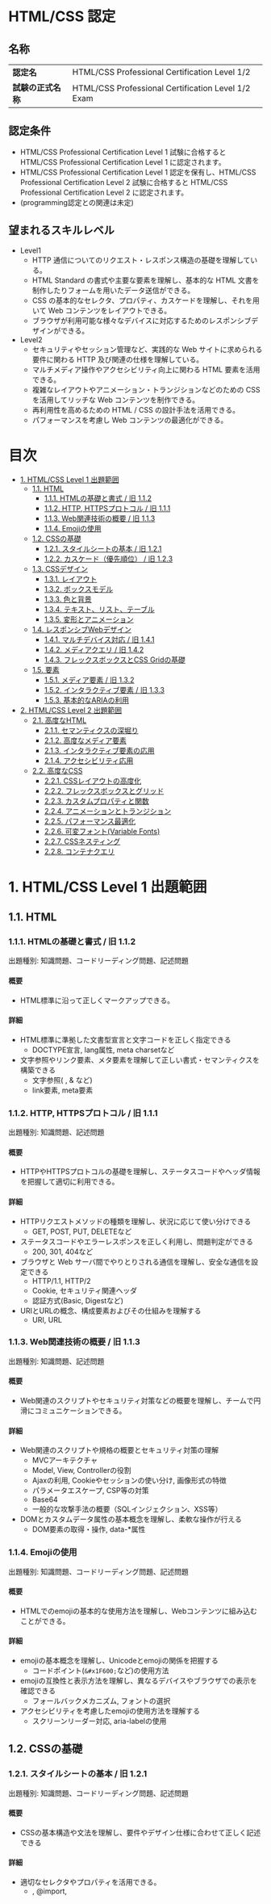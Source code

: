 # HTML/CSS 認定 <!-- omit in toc -->

## 名称 <!-- omit in toc -->

|                    |                                               |
|--------------------|-----------------------------------------------|
| **認定名**         | HTML/CSS Professional Certification Level 1/2   |
| **試験の正式名称** | HTML/CSS Professional Certification Level 1/2 Exam |

## 認定条件 <!-- omit in toc -->

- HTML/CSS Professional Certification Level 1 試験に合格すると HTML/CSS Professional Certification Level 1 に認定されます。
- HTML/CSS Professional Certification Level 1 認定を保有し、HTML/CSS Professional Certification Level 2 試験に合格すると HTML/CSS Professional Certification Level 2 に認定されます。
- (programming認定との関連は未定)

## 望まれるスキルレベル <!-- omit in toc -->

- Level1
  - HTTP 通信についてのリクエスト・レスポンス構造の基礎を理解している。
  - HTML Standard の書式や主要な要素を理解し、基本的な HTML 文書を制作したりフォームを用いたデータ送信ができる。
  - CSS の基本的なセレクタ、プロパティ、カスケードを理解し、それを用いて Web コンテンツをレイアウトできる。
  - ブラウザが利用可能な様々なデバイスに対応するためのレスポンシブデザインができる。
- Level2
  - セキュリティやセッション管理など、実践的な Web サイトに求められる要件に関わる HTTP 及び関連の仕様を理解している。
  - マルチメディア操作やアクセシビリティ向上に関わる HTML 要素を活用できる。
  - 複雑なレイアウトやアニメーション・トランジションなどのための CSS を活用してリッチな Web コンテンツを制作できる。
  - 再利用性を高めるための HTML / CSS の設計手法を活用できる。
  - パフォーマンスを考慮し Web コンテンツの最適化ができる。

# 目次 <!-- omit in toc -->
- [1. HTML/CSS Level 1 出題範囲](#1-htmlcss-level-1-出題範囲)
  - [1.1. HTML](#11-html)
    - [1.1.1. HTMLの基礎と書式 / 旧 1.1.2](#111-htmlの基礎と書式--旧-112)
    - [1.1.2. HTTP, HTTPSプロトコル / 旧 1.1.1](#112-http-httpsプロトコル--旧-111)
    - [1.1.3. Web関連技術の概要 / 旧 1.1.3](#113-web関連技術の概要--旧-113)
    - [1.1.4. Emojiの使用](#114-emojiの使用)
  - [1.2. CSSの基礎](#12-cssの基礎)
    - [1.2.1. スタイルシートの基本 / 旧 1.2.1](#121-スタイルシートの基本--旧-121)
    - [1.2.2. カスケード（優先順位） / 旧 1.2.3](#122-カスケード優先順位--旧-123)
  - [1.3. CSSデザイン](#13-cssデザイン)
    - [1.3.1. レイアウト](#131-レイアウト)
    - [1.3.2. ボックスモデル](#132-ボックスモデル)
    - [1.3.3. 色と背景](#133-色と背景)
    - [1.3.4. テキスト、リスト、テーブル](#134-テキストリストテーブル)
    - [1.3.5. 変形とアニメーション](#135-変形とアニメーション)
  - [1.4. レスポンシブWebデザイン](#14-レスポンシブwebデザイン)
    - [1.4.1. マルチデバイス対応 / 旧 1.4.1](#141-マルチデバイス対応--旧-141)
    - [1.4.2. メディアクエリ / 旧 1.4.2](#142-メディアクエリ--旧-142)
    - [1.4.3. フレックスボックスとCSS Gridの基礎](#143-フレックスボックスとcss-gridの基礎)
  - [1.5. 要素](#15-要素)
    - [1.5.1. メディア要素 / 旧 1.3.2](#151-メディア要素--旧-132)
    - [1.5.2. インタラクティブ要素 / 旧 1.3.3](#152-インタラクティブ要素--旧-133)
    - [1.5.3. 基本的なARIAの利用](#153-基本的なariaの利用)
- [2. HTML/CSS Level 2 出題範囲](#2-htmlcss-level-2-出題範囲)
  - [2.1. 高度なHTML](#21-高度なhtml)
    - [2.1.1. セマンティクスの深堀り](#211-セマンティクスの深堀り)
    - [2.1.2. 高度なメディア要素](#212-高度なメディア要素)
    - [2.1.3. インタラクティブ要素の応用](#213-インタラクティブ要素の応用)
    - [2.1.4. アクセシビリティ応用](#214-アクセシビリティ応用)
  - [2.2. 高度なCSS](#22-高度なcss)
    - [2.2.1. CSSレイアウトの高度化](#221-cssレイアウトの高度化)
    - [2.2.2. フレックスボックスとグリッド](#222-フレックスボックスとグリッド)
    - [2.2.3. カスタムプロパティと関数](#223-カスタムプロパティと関数)
    - [2.2.4. アニメーションとトランジション](#224-アニメーションとトランジション)
    - [2.2.5. パフォーマンス最適化](#225-パフォーマンス最適化)
    - [2.2.6. 可変フォント(Variable Fonts)](#226-可変フォントvariable-fonts)
    - [2.2.7. CSSネスティング](#227-cssネスティング)
    - [2.2.8. コンテナクエリ](#228-コンテナクエリ)

# 1. HTML/CSS Level 1 出題範囲

## 1.1. HTML

### 1.1.1. HTMLの基礎と書式 / 旧 1.1.2

出題種別: 知識問題、コードリーディング問題、記述問題

#### 概要 <!-- omit in toc -->
- HTML標準に沿って正しくマークアップできる。

#### 詳細 <!-- omit in toc -->
- HTML標準に準拠した文書型宣言と文字コードを正しく指定できる
  - DOCTYPE宣言, lang属性, meta charsetなど
- 文字参照やリンク要素、メタ要素を理解して正しい書式・セマンティクスを構築できる
  - 文字参照(&nbsp;, &amp; など)
  - link要素, meta要素

### 1.1.2. HTTP, HTTPSプロトコル / 旧 1.1.1
出題種別: 知識問題、記述問題

#### 概要 <!-- omit in toc -->
- HTTPやHTTPSプロトコルの基礎を理解し、ステータスコードやヘッダ情報を把握して適切に利用できる。

#### 詳細 <!-- omit in toc -->
- HTTPリクエストメソッドの種類を理解し、状況に応じて使い分けできる
  - GET, POST, PUT, DELETEなど
- ステータスコードやエラーレスポンスを正しく利用し、問題判定ができる
  - 200, 301, 404など
- ブラウザと Web サーバ間でやりとりされる通信を理解し、安全な通信を設定できる
  - HTTP/1.1, HTTP/2
  - Cookie, セキュリティ関連ヘッダ
  - 認証方式(Basic, Digestなど)
- URIとURLの概念、構成要素およびその仕組みを理解する
  - URI, URL

### 1.1.3. Web関連技術の概要 / 旧 1.1.3
出題種別: 知識問題、記述問題

#### 概要 <!-- omit in toc -->
- Web関連のスクリプトやセキュリティ対策などの概要を理解し、チームで円滑にコミュニケーションできる。

#### 詳細 <!-- omit in toc -->
- Web関連のスクリプトや規格の概要とセキュリティ対策の理解
  - MVCアーキテクチャ
  - Model, View, Controllerの役割
  - Ajaxの利用, Cookieやセッションの使い分け, 画像形式の特徴
  - パラメータエスケープ, CSP等の対策
  - Base64
  - 一般的な攻撃手法の概要（SQLインジェクション、XSS等）
- DOMとカスタムデータ属性の基本概念を理解し、柔軟な操作が行える
  - DOM要素の取得・操作, data-*属性

### 1.1.4. Emojiの使用
出題種別: 知識問題、コードリーディング問題、記述問題

#### 概要 <!-- omit in toc -->

- HTMLでのemojiの基本的な使用方法を理解し、Webコンテンツに組み込むことができる。

#### 詳細 <!-- omit in toc -->
- emojiの基本概念を理解し、Unicodeとemojiの関係を把握する
  - コードポイント(`&#x1F600;`など)の使用方法
- emojiの互換性と表示方法を理解し、異なるデバイスやブラウザでの表示を確認できる
  - フォールバックメカニズム, フォントの選択
- アクセシビリティを考慮したemojiの使用方法を理解する
  - スクリーンリーダー対応, aria-labelの使用

## 1.2. CSSの基礎

### 1.2.1. スタイルシートの基本 / 旧 1.2.1
出題種別: 知識問題、コードリーディング問題、記述問題

#### 概要 <!-- omit in toc -->
- CSSの基本構造や文法を理解し、要件やデザイン仕様に合わせて正しく記述できる

#### 詳細 <!-- omit in toc -->
- 適切なセレクタやプロパティを活用できる。
  - <link>, @import, <style>, style属性の使い分けができる
  - セレクタ, タイプセレクタ, クラスセレクタ, IDセレクタ, ユニバーサルセレクタ, 属性セレクタ
  - シンプルセレクタ（疑似クラス）, 疑似要素, 結合子, グループ化
- 外部スタイルシートのリンク方法やインライン・内部スタイルシートの使い分けができる

### 1.2.2. カスケード（優先順位） / 旧 1.2.3
出題種別: 知識問題、コードリーディング問題、記述問題

#### 概要 <!-- omit in toc -->
- カスケードや継承、特異性を正しく理解し、効率的にスタイルを管理できる。

#### 詳細 <!-- omit in toc -->
- 記述場所による優先順位やセレクタの計算方法
  - !important
  - 継承されないプロパティの扱い
  - 詳細度 (Specificity)

## 1.3. CSSデザイン
出題種別: 知識問題、コードリーディング問題、記述問題

### 1.3.1. レイアウト
#### 概要 <!-- omit in toc -->
- コンテンツのレイアウトに関する記述方法を理解する。

#### 詳細 <!-- omit in toc -->
- フロートとクリアの使用方法
- ポジショニング（static, relative, absolute, fixed, sticky）
- 要素のスタッキング順序を制御する`z-index`プロパティの理解と適用
- インタラクティブ制御（cursor, pointer-events, user-select）

### 1.3.2. ボックスモデル
#### 概要 <!-- omit in toc -->
- ボックスモデルの正しい適用を理解する。

#### 詳細 <!-- omit in toc -->
- ボックスモデルの理解と適用（width, height, padding, margin, box-sizing）
- アウトラインの利用（outline, outline-offset, outline-styleなど）

### 1.3.3. 色と背景
#### 概要 <!-- omit in toc -->
- 色の指定と背景設定の基本を理解する。
#### 詳細 <!-- omit in toc -->
- 色指定（color, rgba(), hsl(), hsla()）、透過 (opacity) およびグラデーション
- 背景プロパティ（background-*, border-*, box-shadow）

### 1.3.4. テキスト、リスト、テーブル
#### 概要 <!-- omit in toc -->
- テキスト、リスト、テーブルのスタイル設定の基礎を理解する。
#### 詳細 <!-- omit in toc -->
- フォント設定（font-*, line-height）
- テキスト修飾（text-*, underline, overline, line-through, letter-spacing, word-spacing, direction, text-shadow, vertical-align）
- 単語の改行制御（word-break, word-wrap, overflow-wrap）
- リストスタイルとテーブルのスタイル設定（list-style-*, border-collapse, border-spacing, content）

### 1.3.5. 変形とアニメーション
#### 概要 <!-- omit in toc -->
- 変形とアニメーションの基本テクニックを理解し、インタラクティブなエフェクトを実現する。
#### 詳細 <!-- omit in toc -->
- 2D/3D変形（transform: translate, rotate, scale, skew）
- トランジション（transition-property, transition-duration, transition-timing-function, transition-delay）
- アニメーション（@keyframes, animation-name, animation-duration, animation-timing-function, animation-delay, animation-iteration-count, animation-direction）

## 1.4. レスポンシブWebデザイン
出題種別: 知識問題、コードリーディング問題、記述問題

### 1.4.1. マルチデバイス対応 / 旧 1.4.1
出題種別: 知識問題、コードリーディング問題、記述問題

#### 概要 <!-- omit in toc -->
- レスポンシブデザインの基本を理解し、各デバイスに応じたレイアウトを実装できる。

#### 詳細 <!-- omit in toc -->
- レイアウトの実装手法
  - viewport
  - ブレークポイント
  - 単純なFlexboxやグリッドレイアウトの利用
- コンテンツとメディアの最適化
  - srcset, sizes
  - object-fit, object-position

### 1.4.2. メディアクエリ / 旧 1.4.2
出題種別: 知識問題、コードリーディング問題、記述問題

#### 概要 <!-- omit in toc -->
- メディアクエリを駆使してデバイス幅に応じたスタイルを切り替えられる。

#### 詳細 <!-- omit in toc -->
- メディアクエリの基本使用
  - `min-width`、`max-width`、@media
- 各ブレークポイントに合わせたカスタムスタイルの適用方法

### 1.4.3. フレックスボックスとCSS Gridの基礎
出題種別: 知識問題、コードリーディング問題、記述問題  

#### 概要 <!-- omit in toc -->
- フレックスボックスとCSS Gridを用いて柔軟かつ基本的なレイアウトを構築するスキルを身につける。

#### 詳細 <!-- omit in toc -->
- フレックスボックスの基本プロパティを理解し、柔軟なレイアウトを組み立てる
  - `display: flex`, `flex-direction`, `justify-content`, `align-items`, `align-content`, `align-self`
- フレックスボックスの子要素に関する基本プロパティ
  - `flex-grow`, `flex-shrink`, `flex-basis`, `order`
- CSS Gridの基本プロパティを理解し、シンプルなレイアウトを作成できる
  - `display: grid`, `grid-template-rows`, `grid-template-columns`, `gap`, `grid-auto-rows`, `grid-auto-columns`, `grid-auto-flow`
- グリッドアイテムの配置に関する基本プロパティ
  - `grid-row`, `grid-column`, `justify-items`, `align-items`

## 1.5. 要素

### 1.5.1. メディア要素 / 旧 1.3.2
出題種別: 知識問題、コードリーディング問題、記述問題

#### 概要 <!-- omit in toc -->
- メディア要素を理解し、適切に使用できる。

#### 詳細 <!-- omit in toc -->
- 画像、音声、動画などのメディア要素を正しく使用できる
  - `img`, `audio`, `video`, `source`, `track`
- メディア要素の属性やイベントを理解し、適切に利用できる
  - src, alt, controls, autoplay, loop, muted, preload, poster
  - loadstart, loadeddata, play, pause, ended

### 1.5.2. インタラクティブ要素 / 旧 1.3.3  
出題種別: 知識問題、コードリーディング問題、記述問題  

#### 概要 <!-- omit in toc -->
- インタラクティブ要素を理解し、適切に使用できる。  

#### 詳細 <!-- omit in toc -->
- フォーム要素やインタラクティブ要素を正しく使用できる  
  - form, input, button, select, textarea, label, fieldset, legend 
- フォーム要素の属性やイベントを理解し、適切に利用できる  
  - type, name, value, placeholder, required, disabled, readonly, checked, selected, multiple, size, maxlength, minlength, pattern, step, min, max, autocomplete, autofocus, novalidate, form, formaction, formenctype, formmethod, formnovalidate, formtarget
  - submit, reset, change, input, focus, blur  

### 1.5.3. 基本的なARIAの利用  
出題種別: 知識問題、コードリーディング問題、記述問題  

#### 概要 <!-- omit in toc -->
- ARIAを理解し、基本的なアクセシビリティ対応ができる。  

#### 詳細 <!-- omit in toc -->
- ARIAの基本概念を理解し、適切に利用できる  
  - role, aria-label, aria-labelledby, aria-describedby, aria-hidden, aria-live, aria-atomic, aria-relevant, aria-busy, aria-controls, aria-expanded, aria-haspopup, aria-pressed, aria-selected, aria-checked, aria-disabled, aria-readonly, aria-required, aria-valuemax, aria-valuemin, aria-valuenow, aria-valuetext  

# 2. HTML/CSS Level 2 出題範囲

## 2.1. 高度なHTML

### 2.1.1. セマンティクスの深堀り
出題種別: 知識問題、コードリーディング問題、記述問題

#### 概要 <!-- omit in toc -->

- HTML要素や属性のセマンティクスを深く理解し、SEOやアクセシビリティを考慮したコーディングができる。

#### 詳細 <!-- omit in toc -->
- 深いセマンティクスを意識したタグ選択やARIA属性の使い方を身につける
  - article, section, マイクロデータ

### 2.1.2. 高度なメディア要素
出題種別: 知識問題、コードリーディング問題、記述問題

#### 概要 <!-- omit in toc -->

- ビデオやオーディオ要素を高度に利用し、カスタムコントロールやインタラクティブなメディアコンテンツを作成できる。

#### 詳細 <!-- omit in toc -->
- カスタムコントロールや字幕など、メディア要素を使いこなす応用力を習得する
  - Media Source Extensions, WebVTT

### 2.1.3. インタラクティブ要素の応用
出題種別: 知識問題、コードリーディング問題、記述問題

#### 概要 <!-- omit in toc -->

- インタラクティブ要素を応用し、ユーザーエクスペリエンスを向上させる高度なフォームやウィジェットを作成できる。

#### 詳細 <!-- omit in toc -->
- 高度なインタラクティブ要素を実装し、ユーザーエクスペリエンスを向上できる
  - dialog, details, Constraint Validation API

### 2.1.4. アクセシビリティ応用
出題種別: 知識問題、コードリーディング問題、記述問題

#### 概要 <!-- omit in toc -->

- ARIAを高度に活用し、複雑なウィジェットのアクセシビリティを向上させることができる。

#### 詳細 <!-- omit in toc -->
- ARIAを高度に活用し、複雑なウィジェットにもアクセシビリティを提供できる
  - ARIA roles, states, properties

## 2.2. 高度なCSS

### 2.2.1. CSSレイアウトの高度化
出題種別: 知識問題、コードリーディング問題、記述問題

#### 概要 <!-- omit in toc -->

- 高度なCSSレイアウト技術を使用して、複雑なレイアウトやスタイリングを実現できる。

#### 詳細 <!-- omit in toc -->
- CSS Shapes
- Subgrid
- CSS Houdini
- CSS Logical Properties

### 2.2.2. フレックスボックスとグリッド
出題種別: 知識問題、コードリーディング問題、記述問題

#### 概要 <!-- omit in toc -->

- CSS GridやFlexboxを利用して、複雑なレイアウトを実現できる。

#### 詳細 <!-- omit in toc -->
- Flexboxの応用的なプロパティを活用し、複雑なレイアウトを効率的に構築できる
  - `place-content`, `place-items`, `gap`, `row-gap`, `column-gap`
- CSS Gridの応用的なプロパティを活用し、高度なレイアウトを設計できる
  - `grid-template-areas`
  - グリッドアイテムの詳細な配置制御
    - `justify-self`, `place-self`
  - ネストされたグリッドの利用

### 2.2.3. カスタムプロパティと関数
出題種別: 知識問題、コードリーディング問題、記述問題

#### 概要 <!-- omit in toc -->
- CSS変数や演算関数（var, calc, clamp）を活用し、動的なレスポンシブデザインを実現できる。

#### 詳細 <!-- omit in toc -->
- CSSカスタムプロパティ（--*）を利用して、テーマやレイアウトの柔軟な調整が可能
- `var()`, `calc()`, `clamp()` を活用し、フォントサイズやコンテナサイズなどの動的な値を設定できる
- これらの技術を用いた高度なレスポンシブレイアウトの実装例
  - ブレークポイントに依存しない連続的なサイズ調整

### 2.2.4. アニメーションとトランジション
出題種別: 知識問題、コードリーディング問題、記述問題

#### 概要 <!-- omit in toc -->

- CSSアニメーションやトランジションを利用して、インタラクティブなエフェクトを実現できる。

#### 詳細 <!-- omit in toc -->
- CSSアニメーションやトランジションを使い、動きのあるUIをデザインできる
  - @keyframes, animation, transform, transition

### 2.2.5. パフォーマンス最適化
出題種別: 知識問題、コードリーディング問題、記述問題

#### 概要 <!-- omit in toc -->

- CSSのパフォーマンスを最適化し、効率的なスタイルシートを作成できる。

#### 詳細 <!-- omit in toc -->
- レンダリング最適化やコンテンツの軽量化を意識し、効率的なスタイルを実現できる
  - Critical CSS, Lazy Loading, Minification

### 2.2.6. 可変フォント(Variable Fonts)
出題種別: 知識問題、コードリーディング問題

#### 概要 <!-- omit in toc -->
- 可変フォントを使用して、サイズや太さなどを動的に制御する知識を持ち、パフォーマンスの向上とデザイン表現を両立できる。

#### 詳細 <!-- omit in toc -->
- フォントの軸調整を応用し、可変フォントでパフォーマンスとデザインを両立できる
  - font-variation-settings, @font-face

### 2.2.7. CSSネスティング
出題種別: 知識問題、コードリーディング問題、記述問題

#### 概要 <!-- omit in toc -->
- CSSネスティングを使用して、スタイルの記述を簡潔にし、構造化されたスタイルを作成できる。

#### 詳細 <!-- omit in toc -->
- CSSネスティングの基本構文を理解し、効率的にスタイルを記述できる
  - ネストされたセレクタの使用方法
  - `&`（親セレクタ参照）の活用
- ネスティングを使用したコードの可読性向上とメンテナンス性の向上
- ネスティングの制限事項やブラウザ対応状況を理解する
  - PostCSSやSassなどのプリプロセッサとの違い

### 2.2.8. コンテナクエリ
出題種別: 知識問題、コードリーディング問題、記述問題

#### 概要 <!-- omit in toc -->
- コンテナクエリを使用して、コンテナサイズに応じたスタイルを適用するスキルを身につける。

#### 詳細 <!-- omit in toc -->
- コンテナクエリの基本構文を理解し、柔軟なスタイルを適用できる
  - `@container`ルールの使用方法
  - コンテナサイズに基づくスタイルの切り替え
- コンテナクエリを活用したレスポンシブデザインの実現
- コンテナクエリの制限事項やブラウザ対応状況と制限事項
